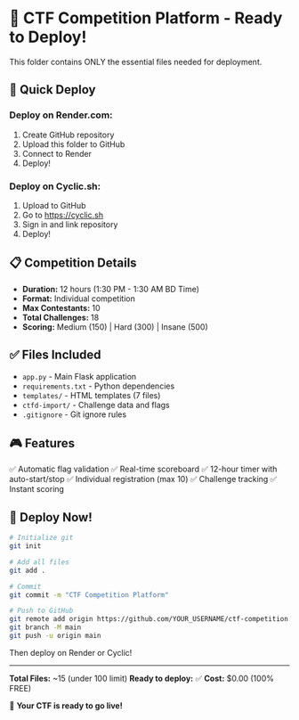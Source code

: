 # 🎯 CTF Competition Platform - Ready to Deploy!

This folder contains ONLY the essential files needed for deployment.

## 🚀 Quick Deploy

### Deploy on Render.com:
1. Create GitHub repository
2. Upload this folder to GitHub
3. Connect to Render
4. Deploy!

### Deploy on Cyclic.sh:
1. Upload to GitHub
2. Go to https://cyclic.sh
3. Sign in and link repository
4. Deploy!

## 📋 Competition Details

- **Duration:** 12 hours (1:30 PM - 1:30 AM BD Time)
- **Format:** Individual competition
- **Max Contestants:** 10
- **Total Challenges:** 18
- **Scoring:** Medium (150) | Hard (300) | Insane (500)

## ✅ Files Included

- `app.py` - Main Flask application
- `requirements.txt` - Python dependencies
- `templates/` - HTML templates (7 files)
- `ctfd-import/` - Challenge data and flags
- `.gitignore` - Git ignore rules

## 🎮 Features

✅ Automatic flag validation
✅ Real-time scoreboard
✅ 12-hour timer with auto-start/stop
✅ Individual registration (max 10)
✅ Challenge tracking
✅ Instant scoring

## 🚀 Deploy Now!

```bash
# Initialize git
git init

# Add all files
git add .

# Commit
git commit -m "CTF Competition Platform"

# Push to GitHub
git remote add origin https://github.com/YOUR_USERNAME/ctf-competition.git
git branch -M main
git push -u origin main
```

Then deploy on Render or Cyclic!

---

**Total Files:** ~15 (under 100 limit)
**Ready to deploy:** ✅
**Cost:** $0.00 (100% FREE)

🎉 **Your CTF is ready to go live!**


